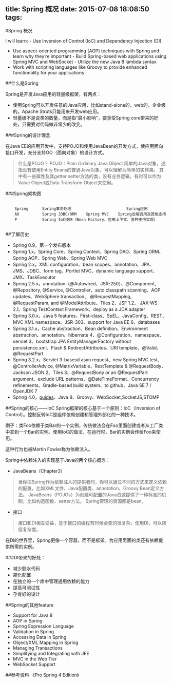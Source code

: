 title: Spring 概况 
date: 2015-07-08 18:08:50
tags:
---

#Spring 概况

I will learn:
-  Use Inversion of Control (IoC) and Dependency Injection (DI)
- Use aspect-oriented programming (AOP) techniques with Spring and learn why they’re important
-   Build Spring-based web applications using Spring MVC and WebSocket
-   Utilize the new Java 8 lambda syntax
- Work with scripting languages like Groovy to provide enhanced functionality for your applications

##什么是Spring

Spring是开发Java应用的轻量级框架，有两点：

- 使用Spring可以开发任意的Java应用，比如stand-alone的，web的，企业级的。Apache Struts只能用来开发web应用。
- 轻量级不是说类的数量，而是指“最小影响”，要享受Spring core带来的好处，只需要对代码做非常少的改变。

###Spring的设计理念

在Java EE的应用开发中，支持POJO和使用JavaBean的开发方式，使应用面向接口开发，充分支持OO（面向对象）的设计方式。

> 什么是POJO？
POJO：Plain Ordinary Java Object 简单的Java对象，通指没有使用Entity Beans的普通Java对象，可以理解为简单的实体类。
其中有一些属性及其getter setter方法的类，没有业务逻辑，有时可以作为Value Object或Data Transform Object来使用。

###Spring架构图

```

    Spring      Spring事务处理                        Spring应用
    AO          Spring JDBC/ORM    Spring MVC    Spring远端调用及其他支持
    P           Spring IoC模块（Bean Factory、应用上下文、各种支持实现）
                        
```
##了解历史

- Spring 0.9，第一个发布版本
- Spring 1.x，Spring Core、Spring Context、Spring DAO、Spring ORM、Spring AOP、Spring Web、Spring Web MVC
- Spring 2.x，XML configuration、bean scopes、annotation、JPA、JMS、JDBC、form tag、Portlet MVC、dynamic language support、JMX、TaskExecutor
- Spring 2.5.x，annotation（@Autowired、JSR-250）、@Component, @Repository, @Service, @Controller、auto classpath scanning、AOP updates、WebSphere transaction、 @RequestMapping, @RequestParam, and @ModelAttribute、Tiles 2、JSF 1.2、 JAX-WS 2.1、Spring TestContext Framework、deploy as a JCA adapter
- Spring 3.0.x，Java 5 features、First-class、SpEL、JavaConfig、REST、MVC XML namespace、JSR-303、support for Java EE 6、databases
- Spring 3.1.x，Cache abstraction、Bean definition、Environment abstraction、annotation、hibernate 4、@Configuration、namespace、servlet 3、bootstrap JPA EntityManagerFactory without persistence.xml、Flash & RedirectAttributes、URI template、@Valid、@RequestPart 
- Spring 3.2.x，Servlet 3-basesd asyn request、new Spring MVC test、@ControllerAdvice, @MatrixVariable、RestTemplate & @RequestBody、Jackson JSON 2、Tiles 3、@RequestBody or an @RequestPart argument、exclude URL patterns、@DateTimeFormat、Concurrency refinements、Gradle-based build system、to github、Java SE 7 / OpenJDK 7
- Spring 4.0，[guides](http://spring.io/guides)、Java 8、Groovy、WebSocket,SocketJS,STOMP

##Spring的核心——IoC
Spring框架的核心基于一个原则：IoC（Inversion of Control）。控制反转IoC是组件依赖创建和管理外部化的一种技术。

例子：类Foo依赖于类Bar的一个实例，传统做法会在Foo里面创建或者从工厂类中拿到一个Bar的实例。使用IoC的做法，在运行时，Bar的实例会传给Foo来使用。

这种行为也被Martin Fowler称为依赖注入。

Spring中依赖注入的实现基于Java的两个核心概念：
- JavaBeans（Chapter3）
> 当你把Spring作为依赖注入的提供者时，你可以通过不同的方式来定义依赖的配置，比如XML文件、Java配置类、annotation、Groovy Bean定义方法。
JavaBeans（POJOs）为创建可配置的Java资源提供了一种标准的机制，比如构造函数、setter方法。
Spring管理的资源都是bean。

- 接口
> 接口和DI相互受益，基于接口的编程有时候会变的很复杂，使用DI，可以降低复杂度。

在DI的世界里，Spring更像一个容器，而不是框架。为应用里面的类还有依赖提供所需的实例。

###DI带来的好处：

- 减少胶水代码
- 简化配置
- 在独立的一个库中管理通用依赖的能力
- 提高可测试性
- 孕育好的设计

##Spring的其他feature

- Support for Java 8
- AOP in Spring
- Spring Expression Language
- Validation in Spring
- Accessing Data in Spring
- Object/XML Mapping in Spring
- Managing Transactions
- Simplifying and Integrating with JEE
- MVC in the Web Tier
- WebSocket Support

##参考资料
《Pro Spring 4 Edition》



